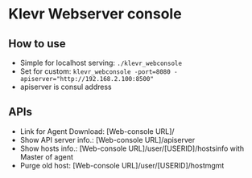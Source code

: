 # Klevr Webserver console
## How to use
* Simple for localhost serving: ```./klevr_webconsole```
* Set for custom: ```klevr_webconsole -port=8080 -apiserver="http://192.168.2.100:8500"```
 * apiserver is consul address

## APIs
* Link for Agent Download: [Web-console URL]/
* Show API server info.: [Web-console URL]/apiserver
* Show hosts info.: [Web-console URL]/user/[USERID]/hostsinfo with Master of agent
* Purge old host: [Web-console URL]/user/[USERID]/hostmgmt
